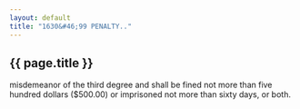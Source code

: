 ```yaml
---
layout: default 
title: "1630&#46;99 PENALTY.."
---
```


{{ page.title }}
----------------
misdemeanor of the third degree and shall be fined not more than five
hundred dollars (\$500.00) or imprisoned not more than sixty days, or
both.
